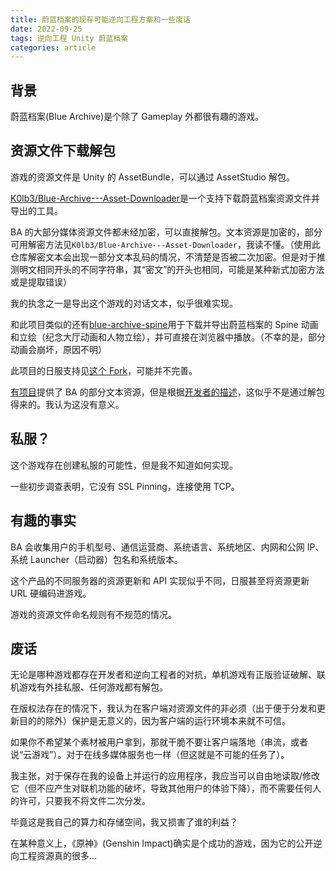 ```yaml
---
title: 蔚蓝档案的现存可能逆向工程方案和一些废话
date: 2022-09-25
tags: 逆向工程 Unity 蔚蓝档案
categories: article
---
```


## 背景

蔚蓝档案(Blue Archive)是个除了 Gameplay 外都很有趣的游戏。

## 资源文件下载解包

游戏的资源文件是 Unity 的 AssetBundle，可以通过 AssetStudio 解包。

[K0lb3/Blue-Archive---Asset-Downloader](https://github.com/K0lb3/Blue-Archive---Asset-Downloader)是一个支持下载蔚蓝档案资源文件并导出的工具。

BA 的大部分媒体资源文件都未经加密，可以直接解包。文本资源是加密的，部分可用解密方法见`K0lb3/Blue-Archive---Asset-Downloader`，我读不懂。（使用此仓库解密文本会出现一部分文本乱码的情况，不清楚是否被二次加密。但是对于推测明文相同开头的不同字符串，其“密文”的开头也相同，可能是某种新式加密方法或是提取错误）

我的执念之一是导出这个游戏的对话文本，似乎很难实现。

和此项目类似的还有[blue-archive-spine](https://github.com/respectZ/blue-archive-spine)用于下载并导出蔚蓝档案的 Spine 动画和立绘（纪念大厅动画和人物立绘），并可直接在浏览器中播放。（不幸的是，部分动画会崩坏，原因不明）

此项目的日服支持见[这个 Fork](https://github.com/lwd-temp/blue-archive-spine)，可能并不完善。

[有项目](https://github.com/lonqie/SchaleDB)提供了 BA 的部分文本资源，但是根据[开发者的描述](https://github.com/lonqie/SchaleDB/issues/10)，这似乎不是通过解包得来的。我认为这没有意义。

## 私服？

这个游戏存在创建私服的可能性，但是我不知道如何实现。

一些初步调查表明，它没有 SSL Pinning，连接使用 TCP。

## 有趣的事实

BA 会收集用户的手机型号、通信运营商、系统语言、系统地区、内网和公网 IP、系统 Launcher（启动器）包名和系统版本。

这个产品的不同服务器的资源更新和 API 实现似乎不同，日服甚至将资源更新 URL 硬编码进游戏。

游戏的资源文件命名规则有不规范的情况。

## 废话

无论是哪种游戏都存在开发者和逆向工程者的对抗，单机游戏有正版验证破解、联机游戏有外挂私服、任何游戏都有解包。

在版权法存在的情况下，我认为在客户端对资源文件的非必须（出于便于分发和更新目的的除外）保护是无意义的，因为客户端的运行环境本来就不可信。

如果你不希望某个素材被用户拿到，那就干脆不要让客户端落地（串流，或者说“云游戏”）。对于在线多媒体服务也一样（但这就是不可能的任务了）。

我主张，对于保存在我的设备上并运行的应用程序，我应当可以自由地读取/修改它（但不应产生对联机功能的破坏，导致其他用户的体验下降），而不需要任何人的许可，只要我不将文件二次分发。

毕竟这是我自己的算力和存储空间，我又损害了谁的利益？

在某种意义上，《原神》(Genshin Impact)确实是个成功的游戏，因为它的公开逆向工程资源真的很多...
